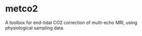 # metco2
A toolbox for end-tidal CO2 correction of multi-echo MRI, using physiological sampling data.
